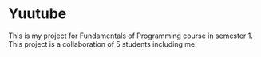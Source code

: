 # Yuutube
This is my project for Fundamentals of Programming course in semester 1. This project is a collaboration of 5 students including me.
